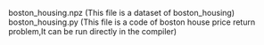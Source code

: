 boston_housing.npz (This file is a dataset of boston_housing)
boston_housing.py (This file is a code of boston house price return problem,It can be run directly in the compiler)
